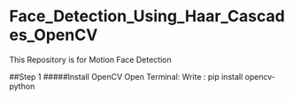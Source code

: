 # Face_Detection_Using_Haar_Cascades_OpenCV
This Repository is for Motion Face Detection

##Step 1
#####Install OpenCV
Open Terminal:
Write : pip install opencv-python
